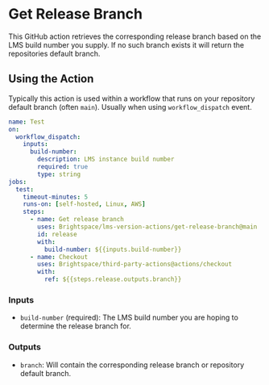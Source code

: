 # Get Release Branch

This GitHub action retrieves the corresponding release branch based on the LMS
build number you supply. If no such branch exists it will return the
repositories default branch.

## Using the Action

Typically this action is used within a workflow that runs on your repository
default branch (often `main`). Usually when using `workflow_dispatch` event.

```yml
name: Test
on:
  workflow_dispatch:
    inputs:
      build-number:
        description: LMS instance build number
        required: true
        type: string
jobs:
  test:
    timeout-minutes: 5
    runs-on: [self-hosted, Linux, AWS]
    steps:
      - name: Get release branch
        uses: Brightspace/lms-version-actions/get-release-branch@main
        id: release
        with:
          build-number: ${{inputs.build-number}}
      - name: Checkout
        uses: Brightspace/third-party-actions@actions/checkout
        with:
          ref: ${{steps.release.outputs.branch}}
```

### Inputs

* `build-number` (required): The LMS build number you are hoping to determine
  the release branch for.

### Outputs

* `branch`: Will contain the corresponding release branch or repository default
  branch.
